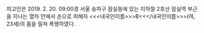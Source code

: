 피고인은 2019. 2. 20. 09:00경 서울 송파구 잠실동에 있는 지하철 2호선 잠실역 부근을 지나는 열차 안에서 손으로 피해자 <<<내국인이름>>>B<<</내국인이름>>>(여, 23세)의 몸을 밀쳐 폭행하였다.